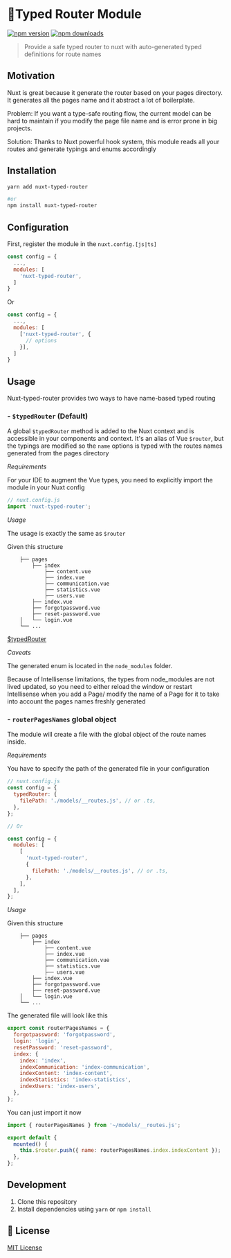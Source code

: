 # 🚦Typed Router Module

[![npm version][npm-version-src]][npm-version-href]
[![npm downloads][npm-downloads-src]][npm-downloads-href]

> Provide a safe typed router to nuxt with auto-generated typed definitions for route names

## Motivation

Nuxt is great because it generate the router based on your pages directory. It generates all the pages name and it abstract a lot of boilerplate.

Problem: If you want a type-safe routing flow, the current model can be hard to maintain if you modify the page file name and is error prone in big projects.

Solution: Thanks to Nuxt powerful hook system, this module reads all your routes and generate typings and enums accordingly

## Installation

```bash
yarn add nuxt-typed-router

#or
npm install nuxt-typed-router
```

## Configuration

First, register the module in the `nuxt.config.[js|ts]`

```javascript
const config = {
  ...,
  modules: [
    'nuxt-typed-router',
  ]
}
```

Or

```javascript
const config = {
  ...,
  modules: [
    ['nuxt-typed-router', {
      // options
    }],
  ]
}
```

## Usage

Nuxt-typed-router provides two ways to have name-based typed routing

### - `$typedRouter` (Default)

A global `$typedRouter` method is added to the Nuxt context and is accessible in your components and context. It's an alias of Vue `$router`, but the typings are modified so the `name` options is typed with the routes names generated from the pages directory

_Requirements_

For your IDE to augment the Vue types, you need to explicitly import the module in your Nuxt config

```javascript
// nuxt.config.js
import 'nuxt-typed-router';
```

_Usage_

The usage is exactly the same as `$router`

Given this structure

        ├── pages
            ├── index
                ├── content.vue
                ├── index.vue
                ├── communication.vue
                ├── statistics.vue
                ├── users.vue
            ├── index.vue
            ├── forgotpassword.vue
            ├── reset-password.vue
        │   └── login.vue
        └── ...

[\$typedRouter]()

_Caveats_

The generated enum is located in the `node_modules` folder.

Because of Intellisense limitations, the types from node_modules are not lived updated, so you need to either reload the window or restart Intellisense when you add a Page/ modify the name of a Page for it to take into account the pages names freshly generated

### - `routerPagesNames` global object

The module will create a file with the global object of the route names inside.

_Requirements_

You have to specify the path of the generated file in your configuration

```javascript
// nuxt.config.js
const config = {
  typedRouter: {
    filePath: './models/__routes.js', // or .ts,
  },
};

// Or

const config = {
  modules: [
    [
      'nuxt-typed-router',
      {
        filePath: './models/__routes.js', // or .ts,
      },
    ],
  ],
};
```

_Usage_

Given this structure

        ├── pages
            ├── index
                ├── content.vue
                ├── index.vue
                ├── communication.vue
                ├── statistics.vue
                ├── users.vue
            ├── index.vue
            ├── forgotpassword.vue
            ├── reset-password.vue
        │   └── login.vue
        └── ...

The generated file will look like this

```javascript
export const routerPagesNames = {
  forgotpassword: 'forgotpassword',
  login: 'login',
  resetPassword: 'reset-password',
  index: {
    index: 'index',
    indexCommunication: 'index-communication',
    indexContent: 'index-content',
    indexStatistics: 'index-statistics',
    indexUsers: 'index-users',
  },
};
```

You can just import it now

```javascript
import { routerPagesNames } from '~/models/__routes.js';

export default {
  mounted() {
    this.$router.push({ name: routerPagesNames.index.indexContent });
  },
};
```

## Development

1. Clone this repository
2. Install dependencies using `yarn` or `npm install`

## 📑 License

[MIT License](./LICENSE)

<!-- Badges -->

[npm-version-src]: https://img.shields.io/npm/v/nuxt-typed-router
[npm-version-href]: https://www.npmjs.com/package/nuxt-typed-router
[npm-downloads-src]: https://img.shields.io/npm/dt/nuxt-typed-router
[npm-downloads-href]: https://www.npmjs.com/package/nuxt-typed-router
